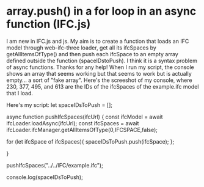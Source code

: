 
# array.push() in a for loop in an async function (IFC.js)

I am new in IFC.js and js.
My aim is to create a function that loads an IFC model through web-ifc-three loader, get all its ifcSpaces by getAllItemsOfType() and then push each ifcSpace to an empty array defined outside the function (spaceIDstoPush).
I think it is a syntax problem of async functions.
Thanks for any help!
When I run my script, the console shows an array that seems working but that seems to work but is actually empty... a sort of "fake array".
Here's the screeshot of my console, where 230, 377, 495, and 613 are the IDs of the ifcSpaces of the example.ifc model that I load.

Here's my script:
let spaceIDsToPush = [];

async function pushIfcSpaces(ifcUrl) {
  const ifcModel = await ifcLoader.loadAsync(ifcUrl);
  const ifcSpaces = await ifcLoader.ifcManager.getAllItemsOfType(0,IFCSPACE,false);
  
  for (let ifcSpace of ifcSpaces){
    spaceIDsToPush.push(ifcSpace);
  };

  }

pushIfcSpaces("../../IFC/example.ifc");

console.log(spaceIDsToPush);


        